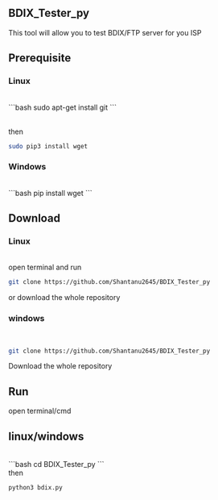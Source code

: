 ## BDIX_Tester_py
This tool will allow you to test BDIX/FTP server for you ISP


## Prerequisite
<h3>Linux</h3><br>
```bash
sudo apt-get install git
```

<br>then<br> 
```bash
sudo pip3 install wget
```
   
<h3>Windows</h3><br>
```bash
pip install wget 
```

<br>

## Download
<h3>Linux</h3><br>
open terminal and run<br>
   
   
```bash
git clone https://github.com/Shantanu2645/BDIX_Tester_py
```
or download the whole repository
   
<h3>windows</h3><br>


```bash
git clone https://github.com/Shantanu2645/BDIX_Tester_py
```
Download the whole repository
   
## Run
open terminal/cmd
   
<h2>linux/windows</h2><br>
```bash
cd BDIX_Tester_py
```
<br> then <br> 

```bash
python3 bdix.py
```
   
   
   
   
  
